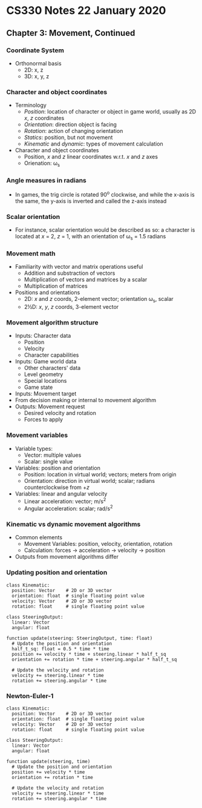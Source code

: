 # CS330 Notes 22 January 2020
## Chapter 3: Movement, Continued
### Coordinate System
- Orthonormal basis
  - 2D: x, z
  - 3D: x, y, z

### Character and object coordinates
- Terminology
  - *Position*: location of character or object in game world, usually as 2D *x*, *z* coordinates
  - *Orientation*: direction object is facing
  - *Rotation*: action of changing orientation
  - *Statics*: position, but not movement
  - *Kinematic* and *dynamic*: types of movement calculation
- Character and object coordinates
  - Position, *x* and *z* linear coordinates w.r.t. *x* and *z* axes
  - Orienation: &#x3c9;<sub>s</sub>

### Angle measures in radians
- In games, the trig circle is rotated 90<sup>o</sup> clockwise, and while the x-axis is the same, the y-axis is inverted and called the z-axis instead

### Scalar orientation
- For instance, scalar orientation would be described as so: a character is located at *x* = 2, *z* = 1, with an orientation of &#x3c9;<sub>s</sub> = 1.5 radians

### Movement math
- Familiarity with vector and matrix operations useful
  - Addition and substraction of vectors
  - Multiplication of vectors and matrices by a scalar
  - Multiplication of matrices
- Positions and orientations
  - 2D: *x* and *z* coords, 2-element vector; orientation &#x3c9;<sub>s</sub>, scalar
  - 2&#189;D: *x*, *y*, *z* coords, 3-element vector

### Movement algorithm structure
- Inputs: Character data
  - Position
  - Velocity
  - Character capabilities
- Inputs: Game world data
  - Other characters' data
  - Level geometry
  - Special locations
  - Game state
- Inputs: Movement target
- From decision making or internal to movement algorithm
- Outputs: Movement request
  - Desired velocity and rotation
  - Forces to apply

### Movement variables
- Variable types:
  - Vector: multiple values
  - Scalar: single value
- Variables: position and orientation
  - Position: location in virtual world; vectors; meters from origin
  - Orientation: direction in virtual world; scalar; radians counterclockwise from +*z*
- Variables: linear and angular velocity
  - Linear acceleration: vector; m/s<sup>2</sup>
  - Angular acceleration: scalar; rad/s<sup>2</sup>

### Kinematic vs dynamic movement algorithms
- Common elements
  - Movement Variables: position, velocity, orientation, rotation
  - Calculation: forces &#x2192; acceleration &#x2192; velocity &#x2192; position
- Outputs from movement algorithms differ

### Updating position and orientation
    class Kinematic:
      position: Vector    # 2D or 3D vector
      orientation: float  # single floating point value
      velocity: Vector    # 2D or 3D vector
      rotation: float     # single floating point value

    class SteeringOutput:
      linear: Vector
      angular: float

    function update(steering: SteeringOutput, time: float)
      # Update the position and orientation
      half_t_sq: float = 0.5 * time * time
      position += velocity * time + steering.linear * half_t_sq
      orientation += rotation * time + steering.angular * half_t_sq

      # Update the velocity and rotation
      velocity += steering.linear * time
      rotation += steering.angular * time

### Newton-Euler-1
    class Kinematic:
      position: Vector    # 2D or 3D vector
      orientation: float  # single floating point value
      velocity: Vector    # 2D or 3D vector
      rotation: float     # single floating point value

    class SteeringOutput:
      linear: Vector
      angular: float

    function update(steering, time)
      # Update the position and orientation
      position += velocity * time
      orientation += rotation * time

      # Update the velocity and rotation
      velocity += steering.linear * time
      rotation += steering.angular * time
